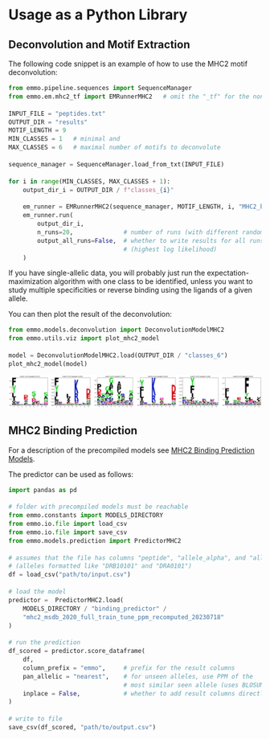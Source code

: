 # Usage as a Python Library

## Deconvolution and Motif Extraction

The following code snippet is an example of how to use the MHC2 motif deconvolution:

```python
from emmo.pipeline.sequences import SequenceManager
from emmo.em.mhc2_tf import EMRunnerMHC2   # omit the "_tf" for the non-tensorflow version

INPUT_FILE = "peptides.txt"
OUTPUT_DIR = "results"
MOTIF_LENGTH = 9
MIN_CLASSES = 1   # minimal and
MAX_CLASSES = 6   # maximal number of motifs to deconvolute

sequence_manager = SequenceManager.load_from_txt(INPUT_FILE)

for i in range(MIN_CLASSES, MAX_CLASSES + 1):
    output_dir_i = OUTPUT_DIR / f"classes_{i}"

    em_runner = EMRunnerMHC2(sequence_manager, MOTIF_LENGTH, i, "MHC2_biondeep")
    em_runner.run(
        output_dir_i,
        n_runs=20,              # number of runs (with different random initializations)
        output_all_runs=False,  # whether to write results for all runs or just the best
                                # (highest log likelihood)
    )
```

If you have single-allelic data, you will probably just run the expectation-maximization algorithm
with one class to be identified, unless you want to study multiple specificities or reverse binding
using the ligands of a given allele.

You can then plot the result of the deconvolution:

```python
from emmo.models.deconvolution import DeconvolutionModelMHC2
from emmo.utils.viz import plot_mhc2_model

model = DeconvolutionModelMHC2.load(OUTPUT_DIR / "classes_6")
plot_mhc2_model(model)
```

<img src="../media/usage/deconvolution-example.png" width="800"/>

## MHC2 Binding Prediction

For a description of the precompiled models see
[MHC2 Binding Prediction Models](#mhc2-binding-prediction-models).

The predictor can be used as follows:

```python
import pandas as pd

# folder with precompiled models must be reachable
from emmo.constants import MODELS_DIRECTORY
from emmo.io.file import load_csv
from emmo.io.file import save_csv
from emmo.models.prediction import PredictorMHC2

# assumes that the file has columns "peptide", "allele_alpha", and "allele_beta"
# (alleles formatted like "DRB10101" and "DRA0101")
df = load_csv("path/to/input.csv")

# load the model
predictor =  PredictorMHC2.load(
    MODELS_DIRECTORY / "binding_predictor" /
    "mhc2_msdb_2020_full_train_tune_ppm_recomputed_20230718"
)

# run the prediction
df_scored = predictor.score_dataframe(
    df,
    column_prefix = "emmo",     # prefix for the result columns
    pan_allelic = "nearest",    # for unseen alleles, use PPM of the
                                # most similar seen allele (uses BLOSUM62)
    inplace = False,            # whether to add result columns directly to df
)

# write to file
save_csv(df_scored, "path/to/output.csv")
```
